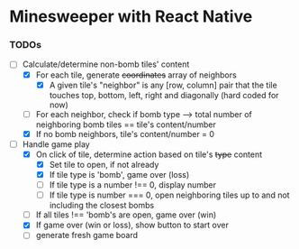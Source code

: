 # Minesweeper with React Native

### TODOs

- [ ] Calculate/determine non-bomb tiles' content
  - [x] For each tile, generate ~~coordinates~~ array of neighbors
    - [x] A given tile's "neighbor" is any [row, column] pair that the tile touches top, bottom, left, right and diagonally (hard coded for now)
  - [ ] For each neighbor, check if bomb type --> total number of neighboring bomb tiles == tile's content/number
  - [x] If no bomb neighbors, tile's content/number = 0
- [ ] Handle game play
  - [x] On click of tile, determine action based on tile's ~~type~~ content
    - [x] Set tile to open, if not already
    - [x] If tile type is 'bomb', game over (loss)
    - [ ] If tile type is a number !== 0, display number
    - [ ] If tile type is number === 0, open neighboring tiles up to and not including the closest bombs
  - [ ] If all tiles !== 'bomb's are open, game over (win)
  - [x] If game over (win or loss), show button to start over
  - [ ] generate fresh game board
